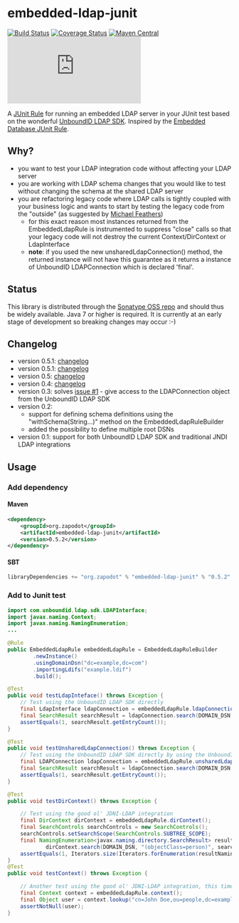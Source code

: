 # embedded-ldap-junit
[![Build Status](https://travis-ci.org/zapodot/embedded-ldap-junit.svg?branch=master)](https://travis-ci.org/zapodot/embedded-ldap-junit) [![Coverage Status](https://coveralls.io/repos/zapodot/embedded-ldap-junit/badge.svg)](https://coveralls.io/r/zapodot/embedded-ldap-junit) [![Maven Central](https://maven-badges.herokuapp.com/maven-central/org.zapodot/embedded-ldap-junit/badge.svg)](https://maven-badges.herokuapp.com/maven-central/org.zapodot/embedded-ldap-junit) [![Analytics](https://ga-beacon.appspot.com/UA-40926073-2/embedded-ldap-junit/README.md)](https://github.com/igrigorik/ga-beacon)

A [JUnit Rule](//github.com/junit-team/junit/wiki/Rules) for running an embedded LDAP server in your JUnit test based on the wonderful [UnboundID LDAP SDK](https://www.ldap.com/unboundid-ldap-sdk-for-java). Inspired by the [Embedded Database JUnit Rule](//github.com/zapodot/embedded-db-junit).

## Why?
* you want to test your LDAP integration code without affecting your LDAP server
* you are working with LDAP schema changes that you would like to test without changing the schema at the shared LDAP server
* you are refactoring legacy code where LDAP calls is tightly coupled with your business logic and wants to start by testing the legacy code from the "outside" (as suggested by [Michael Feathers](http://www.informit.com/store/working-effectively-with-legacy-code-9780131177055?aid=15d186bd-1678-45e9-8ad3-fe53713e811b))
    * for this exact reason most instances returned from the EmbeddedLdapRule is instrumented to suppress "close" calls so that your legacy code will not destroy the current Context/DirContext or LdapInterface
    * **note**: if you used the new unsharedLdapConnection() method, the returned instance will not have this guarantee as it returns a instance of UnboundID LDAPConnection which is declared 'final'.

## Status
This library is distributed through the [Sonatype OSS repo](https://oss.sonatype.org/) and should thus be widely available.
Java 7 or higher is required. It is currently at an early stage of development so breaking changes may occur :-)

## Changelog
* version 0.5.1: [changelog](//github.com/zapodot/embedded-ldap-junit/releases/tag/v.0.5.2)
* version 0.5.1: [changelog](//github.com/zapodot/embedded-ldap-junit/releases/tag/v.0.5.1)
* version 0.5: [changelog](//github.com/zapodot/embedded-ldap-junit/releases/tag/v.0.5)
* version 0.4: [changelog](//github.com/zapodot/embedded-ldap-junit/releases/tag/v.0.4)
* version 0.3: solves [issue #1](issues/1) - give access to the LDAPConnection object from the UnboundID LDAP SDK 
* version 0.2:
    * support for defining schema definitions using the "withSchema(String...)" method on the EmbeddedLdapRuleBuilder
    * added the possibility to define multiple root DSNs
* version 0.1: support for both UnboundID LDAP SDK and traditional JNDI LDAP integrations

## Usage

### Add dependency
#### Maven
```xml
<dependency>
    <groupId>org.zapodot</groupId>
    <artifactId>embedded-ldap-junit</artifactId>
    <version>0.5.2</version>
</dependency>
```

#### SBT
```scala
libraryDependencies += "org.zapodot" % "embedded-ldap-junit" % "0.5.2"
```

### Add to Junit test
```java
import com.unboundid.ldap.sdk.LDAPInterface;
import javax.naming.Context;
import javax.naming.NamingEnumeration;
...

@Rule
public EmbeddedLdapRule embeddedLdapRule = EmbeddedLdapRuleBuilder
        .newInstance()
        .usingDomainDsn("dc=example,dc=com")
        .importingLdifs("example.ldif")
        .build();

@Test
public void testLdapInteface() throws Exception {
    // Test using the UnboundID LDAP SDK directly
    final LdapInterface ldapConnection = embeddedLdapRule.ldapConnection();
    final SearchResult searchResult = ldapConnection.search(DOMAIN_DSN, SearchScope.SUB, "(objectClass=person)");
    assertEquals(1, searchResult.getEntryCount());
}

@Test
public void testUnsharedLdapConnection() throws Exception {
    // Test using the UnboundID LDAP SDK directly by using the UnboundID LDAPConnection type
    final LDAPConnection ldapConnection = embeddedLdapRule.unsharedLdapConnection();
    final SearchResult searchResult = ldapConnection.search(DOMAIN_DSN, SearchScope.SUB, "(objectClass=person)");
    assertEquals(1, searchResult.getEntryCount());
}

@Test
public void testDirContext() throws Exception {

    // Test using the good ol' JDNI-LDAP integration
    final DirContext dirContext = embeddedLdapRule.dirContext();
    final SearchControls searchControls = new SearchControls();
    searchControls.setSearchScope(SearchControls.SUBTREE_SCOPE);
    final NamingEnumeration<javax.naming.directory.SearchResult> resultNamingEnumeration =
            dirContext.search(DOMAIN_DSN, "(objectClass=person)", searchControls);
    assertEquals(1, Iterators.size(Iterators.forEnumeration(resultNamingEnumeration)));
}
@Test
public void testContext() throws Exception {

    // Another test using the good ol' JDNI-LDAP integration, this time with the Context interface
    final Context context = embeddedLdapRule.context();
    final Object user = context.lookup("cn=John Doe,ou=people,dc=example,dc=com");
    assertNotNull(user);
}
```
